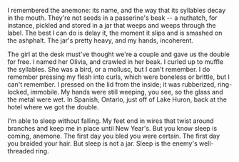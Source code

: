 I remembered the anemone: its name, and the way that its syllables decay in the
mouth. They're not seeds in a passerine's beak -- a nuthatch, for instance,
pickled and stored in a jar that weeps and weeps through the label. The best I
can do is delay it, the moment it slips and is smashed on the ashphalt.  The
jar's pretty heavy, and my hands, incoherent.

The girl at the desk must've thought we're a couple and gave us the double for
free. I named her Olivia, and crawled in her beak. I curled up to muffle the
syllables. She was a bird, or a mollusc, but I can't remember. I do remember
pressing my flesh into curls, which were boneless or brittle, but I can't
remember. I pressed on the lid from the inside; it was rubberized, ring-locked,
immobile. My hands were still weeping, you see, so the glass and the metal were wet. In
Spanish, Ontario, just off of Lake Huron, back at the hotel where we got the
double.

I'm able to sleep without falling. My feet end in wires that twist around
branches and keep me in place until New Year's. But you know sleep is coming,
anemone. The first day you bled you were certain. The first day you braided
your hair. But sleep is not a jar. Sleep is the enemy's well-threaded ring.


